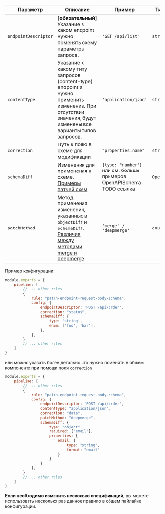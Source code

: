| Параметр                    | Описание                                                                                                                                                  | Пример                                                                                                                                                                | Типизация      | Дефолтное |
|-----------------------------|-----------------------------------------------------------------------------------------------------------------------------------------------------------|-----------------------------------------------------------------------------------------------------------------------------------------------------------------------|----------------|-----------|
| `endpointDescriptor`                     | [**обязательный**] Указание в каком endpoint нужно поменять схему параметра запроса.                                                                      | `'GET /api/list'`                                                                                                                                                     | `string`       |           |
| `contentType`                    | Указание к какому типу запросов (content-type) endpoint'а нужно применить изменение. При отсутствии значения, будут изменены все варианты типов запросов. | `'application/json'`                                                                                                                                                  | `string`       |  |
| `correction` | Путь к полю в схеме для модификации                                                                                                                       | `"properties.name"` | `string` | - |
| `schemaDiff`                     | Изменения для применения к схеме. [Примеры патчей схем](TODO)                                                                                                                            | `{type: "number"}` или см. больше примеров OpenAPISchema TODO ссылка                                                                                                  | `OpenAPISchema` |           |
| `patchMethod`                    | Метод применения изменений, указанных в `objectDiff` и `schemaDiff`. [Различия между методами merge и deepmerge](TODO) | `'merge' /                                                                                                                                                  'deepmerge'` | `enum`                                                                              |  `merge` |

Пример конфигурации:


```js
module.exports = {
    pipeline: [
        // ... other rules
        {
            rule: "patch-endpoint-request-body-schema",
            config: {
                endpointDescriptor: 'POST /api/order',
                correction: "status",
                schemaDiff: {
                    type: 'string',
                    enum: ['foo', 'bar'],
                },
            },
        }
        // ... other rules
    ]
}
```

или можно указать более детально что нужно поменять в общем компоненте при помощи поля `correction`

```js
module.exports = {
    pipeline: [
        // ... other rules
        {
            rule: "patch-endpoint-request-body-schema",
            config: {
                endpointDescriptor: 'POST /api/order',
                contentType: "application/json",
                correction: "data",
                patchMethod: "deepmerge",
                schemaDiff: {
                    type: "object",
                    required: ["email"],
                    properties: {
                        email: {
                            type: "string",
                            format: "email"
                        }
                    }
                }
            },
        }
        // ... other rules
    ]
}
```

**Если необходимо изменить несколько спецификаций**, вы можете использовать несколько раз данное правило в общем пайлайне конфигурации.